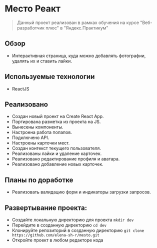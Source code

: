 # Место Реакт

>Данный проект реализован в рамках обучения на курсе "Веб-разработчик плюс" в "Яндекс.Практикум"

## Обзор
* Интерактивная страница, куда можно добавлять фотографии, удалять их и ставить лайки.

## Используемые технологии
* ReactJS

## Реализовано
* Создан новый проект на Create React App.
* Портирована разметка из проекта на JS.
* Вынесены компоненты.
* Настроена работа попапов.
* Подключено API.
* Настроены карточки мест.
* Создан контекст текущего пользователя.
* Реализованы лайки и удаление карточек.
* Реализовано редактирование профиля и аватара.
* Реализовано добавление новых карточек.

## Планы по доработке
* Реализовать валидацию форм и индикаторы загрузки запросов.

## Развертывание проекта:
* Создайте локальную директорию для проекта
`mkdir dev`
* Перейдите в созданную директорию
`cd dev`
* Клонируйте репозиторий в созданную директорию
`git clone https://github.com/elena-sh-r/mesto.git`
* Откройте проект в любом редакторе кода
